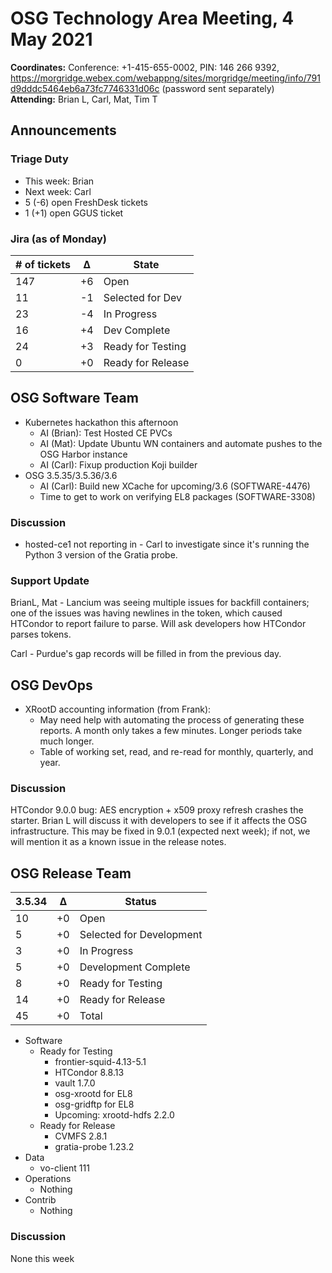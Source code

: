 # OSG Technology Area Meeting,  4 May 2021

**Coordinates:** Conference: +1-415-655-0002, PIN: 146 266 9392, <https://morgridge.webex.com/webappng/sites/morgridge/meeting/info/791d9dddc5464eb6a73fc7746331d06c> (password sent separately)  
**Attending:**  Brian L, Carl, Mat, Tim T


## Announcements


### Triage Duty

-   This week: Brian
-   Next week: Carl
-   5 (-6) open FreshDesk tickets
-   1 (+1) open GGUS ticket


### Jira (as of Monday)

| # of tickets | &Delta; | State             |
|------------ |------- |----------------- |
| 147          | +6      | Open              |
| 11           | -1      | Selected for Dev  |
| 23           | -4      | In Progress       |
| 16           | +4      | Dev Complete      |
| 24           | +3      | Ready for Testing |
| 0            | +0      | Ready for Release |


## OSG Software Team

-   Kubernetes hackathon this afternoon  
    -   AI (Brian): Test Hosted CE PVCs
    -   AI (Mat): Update Ubuntu WN containers and automate pushes to the OSG Harbor instance
    -   AI (Carl): Fixup production Koji builder
-   OSG 3.5.35/3.5.36/3.6  
    -   AI (Carl): Build new XCache for upcoming/3.6 (SOFTWARE-4476)
    -   Time to get to work on verifying EL8 packages (SOFTWARE-3308)


### Discussion

-   hosted-ce1 not reporting in - Carl to investigate since it's running the Python 3 version of the Gratia probe.


### Support Update

BrianL, Mat - Lancium was seeing multiple issues for backfill containers; one of the issues was having newlines in the token, which caused HTCondor to report failure to parse.
  Will ask developers how HTCondor parses tokens.

Carl - Purdue's gap records will be filled in from the previous day.

## OSG DevOps

-   XRootD accounting information (from Frank):  
    -   May need help with automating the process of generating these reports.  A month only takes a few minutes.  Longer periods take much longer.
    -   Table of working set, read, and re-read for monthly, quarterly, and year.


### Discussion

HTCondor 9.0.0 bug: AES encryption + x509 proxy refresh crashes the starter.
Brian L will discuss it with developers to see if it affects the OSG infrastructure.
This may be fixed in 9.0.1 (expected next week);
if not, we will mention it as a known issue in the release notes.


## OSG Release Team

| 3.5.34 | &Delta; | Status                   |
| ------ | ------- | ------------------------ |
| 10     | +0      | Open                     |
| 5      | +0      | Selected for Development |
| 3      | +0      | In Progress              |
| 5      | +0      | Development Complete     |
| 8      | +0      | Ready for Testing        |
| 14     | +0      | Ready for Release        |
| 45     | +0      | Total                    |

-   Software  
    -   Ready for Testing  
        -   frontier-squid-4.13-5.1
        -   HTCondor 8.8.13
        -   vault 1.7.0
        -   osg-xrootd for EL8
        -   osg-gridftp for EL8
        -   Upcoming: xrootd-hdfs 2.2.0
    -   Ready for Release  
        -   CVMFS 2.8.1
        -   gratia-probe 1.23.2
-   Data  
    -   vo-client 111
-   Operations  
    -   Nothing
-   Contrib  
    -   Nothing


### Discussion

None this week
